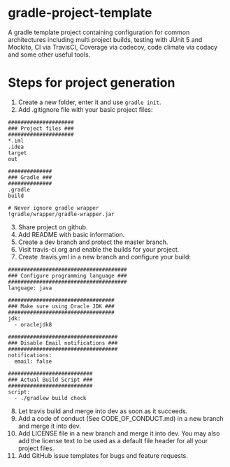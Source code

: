 # gradle-project-template
A gradle template project containing configuration for common architectures including multi project builds, testing with JUnit 5 and Mockito, CI via TravisCI, Coverage via codecov, code climate via codacy and some other useful tools.

# Steps for project generation

1. Create a new folder, enter it and use `gradle init`.
2. Add .gitignore file with your basic project files:
```
#####################
### Project files ###
#####################
*.iml
.idea
target
out

##############
### Gradle ###
##############
.gradle
build

# Never ignore gradle wrapper
!gradle/wrapper/gradle-wrapper.jar
```
3. Share project on github.
4. Add README with basic information.
5. Create a dev branch and protect the master branch.
6. Visit travis-ci.org and enable the builds for your project.
7. Create .travis.yml in a new branch and configure your build:
```
######################################
### Configure programming language ###
######################################
language: java

##################################
### Make sure using Oracle JDK ###
##################################
jdk:
  - oraclejdk8

###################################
### Disable Email notifications ###
###################################
notifications:
  email: false

###########################
### Actual Build Script ###
###########################
script:
  - ./gradlew build check
```
8. Let travis build and merge into dev as soon as it succeeds.
9. Add a code of conduct (See CODE_OF_CONDUCT.md) in a new branch and merge it into dev.
10. Add LICENSE file in a new branch and merge it into dev. You may also add the license text to be used as a default file header for all your project files.
11. Add GitHub issue templates for bugs and feature requests.
